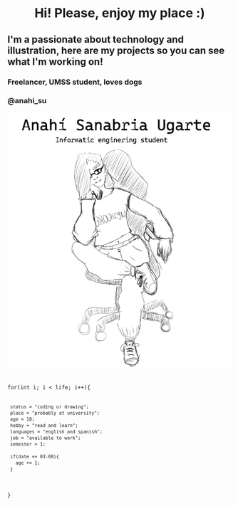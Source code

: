<h1 align="center"> Hi! Please, enjoy my place :) </h1>
<h2>I'm a passionate about technology and illustration, here are my projects so you can see what I'm working on!</h2> 
<h3>Freelancer, UMSS student, loves dogs</h3> 
<h3> @anahi_su</h3>
<p align="center">
   <img src="https://github.com/AnahiSU/AnahiSU/blob/main/github_README.png" width = "600">
   </p>
<code>
for(int i; i < life; i++){
                
     status = "coding or drawing";
     place = "probably at university";
     age = 18;
     hobby = "read and learn";
     languages = "english and spanish";
     job = "available to work";
     semester = 1;
                
     if(date == 03-08){
       age += 1;
     }
}  
</code>
